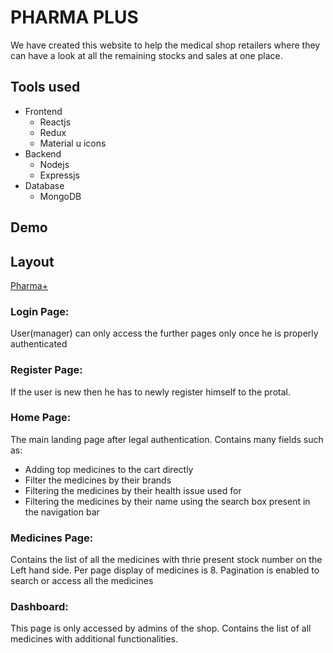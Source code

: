 # PHARMA PLUS

We have created this website to help the medical shop retailers where they can have a look at all the remaining stocks and sales at one place.

## Tools used

- Frontend
  - Reactjs
  - Redux
  - Material u icons
- Backend
  - Nodejs
  - Expressjs
- Database
  - MongoDB

## Demo

## Layout

[Pharma+](https://pharmaplus.herokuapp.com/)

### Login Page:

User(manager) can only access the further pages only once he is properly authenticated

### Register Page:

If the user is new then he has to newly register himself to the protal.

### Home Page:

The main landing page after legal authentication. Contains many fields such as:

- Adding top medicines to the cart directly
- Filter the medicines by their brands
- Filtering the medicines by their health issue used for
- Filtering the medicines by their name using the search box present in the navigation bar

### Medicines Page:

Contains the list of all the medicines with thrie present stock number on the Left hand side.
Per page display of medicines is 8. Pagination is enabled to search or access all the medicines

### Dashboard:

This page is only accessed by admins of the shop.
Contains the list of all medicines with additional functionalities.
